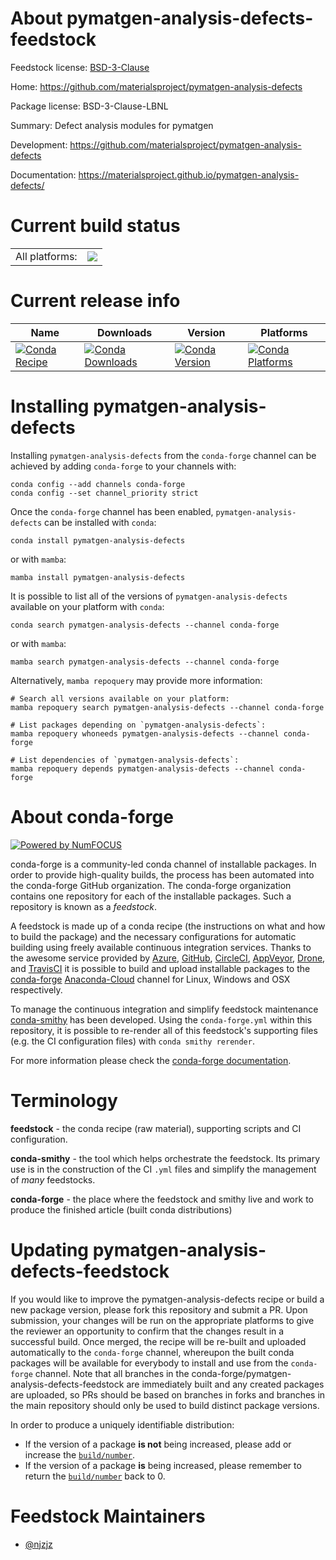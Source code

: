 About pymatgen-analysis-defects-feedstock
=========================================

Feedstock license: [BSD-3-Clause](https://github.com/conda-forge/pymatgen-analysis-defects-feedstock/blob/main/LICENSE.txt)

Home: https://github.com/materialsproject/pymatgen-analysis-defects

Package license: BSD-3-Clause-LBNL

Summary: Defect analysis modules for pymatgen

Development: https://github.com/materialsproject/pymatgen-analysis-defects

Documentation: https://materialsproject.github.io/pymatgen-analysis-defects/

Current build status
====================


<table><tr><td>All platforms:</td>
    <td>
      <a href="https://dev.azure.com/conda-forge/feedstock-builds/_build/latest?definitionId=18293&branchName=main">
        <img src="https://dev.azure.com/conda-forge/feedstock-builds/_apis/build/status/pymatgen-analysis-defects-feedstock?branchName=main">
      </a>
    </td>
  </tr>
</table>

Current release info
====================

| Name | Downloads | Version | Platforms |
| --- | --- | --- | --- |
| [![Conda Recipe](https://img.shields.io/badge/recipe-pymatgen--analysis--defects-green.svg)](https://anaconda.org/conda-forge/pymatgen-analysis-defects) | [![Conda Downloads](https://img.shields.io/conda/dn/conda-forge/pymatgen-analysis-defects.svg)](https://anaconda.org/conda-forge/pymatgen-analysis-defects) | [![Conda Version](https://img.shields.io/conda/vn/conda-forge/pymatgen-analysis-defects.svg)](https://anaconda.org/conda-forge/pymatgen-analysis-defects) | [![Conda Platforms](https://img.shields.io/conda/pn/conda-forge/pymatgen-analysis-defects.svg)](https://anaconda.org/conda-forge/pymatgen-analysis-defects) |

Installing pymatgen-analysis-defects
====================================

Installing `pymatgen-analysis-defects` from the `conda-forge` channel can be achieved by adding `conda-forge` to your channels with:

```
conda config --add channels conda-forge
conda config --set channel_priority strict
```

Once the `conda-forge` channel has been enabled, `pymatgen-analysis-defects` can be installed with `conda`:

```
conda install pymatgen-analysis-defects
```

or with `mamba`:

```
mamba install pymatgen-analysis-defects
```

It is possible to list all of the versions of `pymatgen-analysis-defects` available on your platform with `conda`:

```
conda search pymatgen-analysis-defects --channel conda-forge
```

or with `mamba`:

```
mamba search pymatgen-analysis-defects --channel conda-forge
```

Alternatively, `mamba repoquery` may provide more information:

```
# Search all versions available on your platform:
mamba repoquery search pymatgen-analysis-defects --channel conda-forge

# List packages depending on `pymatgen-analysis-defects`:
mamba repoquery whoneeds pymatgen-analysis-defects --channel conda-forge

# List dependencies of `pymatgen-analysis-defects`:
mamba repoquery depends pymatgen-analysis-defects --channel conda-forge
```


About conda-forge
=================

[![Powered by
NumFOCUS](https://img.shields.io/badge/powered%20by-NumFOCUS-orange.svg?style=flat&colorA=E1523D&colorB=007D8A)](https://numfocus.org)

conda-forge is a community-led conda channel of installable packages.
In order to provide high-quality builds, the process has been automated into the
conda-forge GitHub organization. The conda-forge organization contains one repository
for each of the installable packages. Such a repository is known as a *feedstock*.

A feedstock is made up of a conda recipe (the instructions on what and how to build
the package) and the necessary configurations for automatic building using freely
available continuous integration services. Thanks to the awesome service provided by
[Azure](https://azure.microsoft.com/en-us/services/devops/), [GitHub](https://github.com/),
[CircleCI](https://circleci.com/), [AppVeyor](https://www.appveyor.com/),
[Drone](https://cloud.drone.io/welcome), and [TravisCI](https://travis-ci.com/)
it is possible to build and upload installable packages to the
[conda-forge](https://anaconda.org/conda-forge) [Anaconda-Cloud](https://anaconda.org/)
channel for Linux, Windows and OSX respectively.

To manage the continuous integration and simplify feedstock maintenance
[conda-smithy](https://github.com/conda-forge/conda-smithy) has been developed.
Using the ``conda-forge.yml`` within this repository, it is possible to re-render all of
this feedstock's supporting files (e.g. the CI configuration files) with ``conda smithy rerender``.

For more information please check the [conda-forge documentation](https://conda-forge.org/docs/).

Terminology
===========

**feedstock** - the conda recipe (raw material), supporting scripts and CI configuration.

**conda-smithy** - the tool which helps orchestrate the feedstock.
                   Its primary use is in the construction of the CI ``.yml`` files
                   and simplify the management of *many* feedstocks.

**conda-forge** - the place where the feedstock and smithy live and work to
                  produce the finished article (built conda distributions)


Updating pymatgen-analysis-defects-feedstock
============================================

If you would like to improve the pymatgen-analysis-defects recipe or build a new
package version, please fork this repository and submit a PR. Upon submission,
your changes will be run on the appropriate platforms to give the reviewer an
opportunity to confirm that the changes result in a successful build. Once
merged, the recipe will be re-built and uploaded automatically to the
`conda-forge` channel, whereupon the built conda packages will be available for
everybody to install and use from the `conda-forge` channel.
Note that all branches in the conda-forge/pymatgen-analysis-defects-feedstock are
immediately built and any created packages are uploaded, so PRs should be based
on branches in forks and branches in the main repository should only be used to
build distinct package versions.

In order to produce a uniquely identifiable distribution:
 * If the version of a package **is not** being increased, please add or increase
   the [``build/number``](https://docs.conda.io/projects/conda-build/en/latest/resources/define-metadata.html#build-number-and-string).
 * If the version of a package **is** being increased, please remember to return
   the [``build/number``](https://docs.conda.io/projects/conda-build/en/latest/resources/define-metadata.html#build-number-and-string)
   back to 0.

Feedstock Maintainers
=====================

* [@njzjz](https://github.com/njzjz/)


